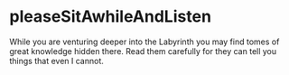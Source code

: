 # pleaseSitAwhileAndListen
While you are venturing deeper into the Labyrinth you may find tomes of great knowledge hidden there.  Read them carefully for they can tell you things that even I cannot.
